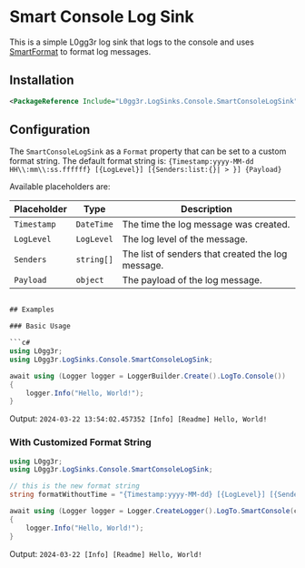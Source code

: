 # Smart Console Log Sink

This is a simple L0gg3r log sink that logs to the console and uses [SmartFormat](https://github.com/axuno/SmartFormat) to format log messages.

## Installation

```xml
<PackageReference Include="L0gg3r.LogSinks.Console.SmartConsoleLogSink" Version="1.*"  />
```

## Configuration

The `SmartConsoleLogSink` as a `Format` property that can be set to a custom format string. The default format string is: `{Timestamp:yyyy-MM-dd HH\\:mm\\:ss.ffffff} [{LogLevel}] [{Senders:list:{}| > }] {Payload}`

Available placeholders are:

| Placeholder | Type       | Description                                       |
|-------------|------------|---------------------------------------------------|
| `Timestamp` | `DateTime` | The time the log message was created.             |
| `LogLevel`  | `LogLevel` | The log level of the message.                     |
| `Senders`   | `string[]` | The list of senders that created the log message. |
| `Payload`   | `object`   | The payload of the log message.                   |

```c#

## Examples

### Basic Usage

```c#
using L0gg3r;
using L0gg3r.LogSinks.Console.SmartConsoleLogSink;

await using (Logger logger = LoggerBuilder.Create().LogTo.Console())
{
    logger.Info("Hello, World!");
}
```
Output: `2024-03-22 13:54:02.457352 [Info] [Readme] Hello, World!`

### With Customized Format String

```c#
using L0gg3r;
using L0gg3r.LogSinks.Console.SmartConsoleLogSink;

// this is the new format string
string formatWithoutTime = "{Timestamp:yyyy-MM-dd} [{LogLevel}] [{Senders:list:{}| > }] {Payload}";

await using (Logger logger = Logger.CreateLogger().LogTo.SmartConsole(console => console.Format = formatWithoutTime).Build())
{
    logger.Info("Hello, World!");
}
```
Output: `2024-03-22 [Info] [Readme] Hello, World!`
